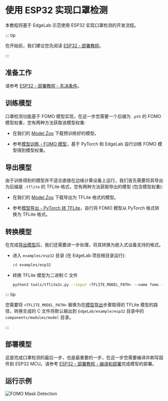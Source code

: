 # 使用 ESP32 实现口罩检测

本教程将基于 EdgeLab 示范使用 ESP32 实现口罩检测的开发流程。

::: tip

在开始前，我们建议您先阅读 [ESP32 - 部署教程](./deploy.md)。

:::


## 准备工作

请参考 [ESP32 - 部署教程 - 先决条件](./deploy.md#先决条件)。


## 训练模型

口罩检测功能基于 FOMO 模型实现，在这一步您需要一个后缀为 `.pth` 的 FOMO 模型权重，您有两种方法获取该模型权重:

- 在我们的 [Model Zoo](https://github.com/Seeed-Studio/edgelab-model-zoo) 下载预训练好的模型。

- 参考[模型训练 - FOMO 模型](../../tutorials/training/fomo.md)，基于 PyTorch 和 EdgeLab 自行训练 FOMO 模型得到模型权重。


## 导出模型

由于训练得到的模型并不适合直接在边缘计算设备上运行，我们首先需要将其导出为后缀是 `.tflite` 的 TFLite 格式，您有两种方法获取导出的模型 (包含模型权重):

- 在我们的 [Model Zoo](https://github.com/Seeed-Studio/edgelab-model-zoo) 下载导出为 TFLite 格式的模型。

- 参考[模型导出 - PyTorch 转 TFLite](../../tutorials/export/pytorch_2_tflite.md)，自行将 FOMO 模型从 PyTorch 格式转换为 TFLite 格式。


## 转换模型

在完成[导出模型](#导出模型)后，我们还需要进一步处理，将其转换为嵌入式设备支持的格式。

- 进入 `examples/esp32` 目录 (在 EdgeLab 项目根目录运行):

    ```sh
    cd examples/esp32
    ```

- 转换 TFLite 模型为二进制 C 文件

    ```sh
    python3 tools/tflite2c.py --input <TFLITE_MODEL_PATH> --name fomo --output_dir components/modules/model --classes='("unmask", "mask")'
    ```

::: tip

您需要将 `<TFLITE_MODEL_PATH>` 替换为在[模型导出](#导出模型)步骤取得的 TFLite 模型的路径，转换生成的 C 文件将默认输出到 `EdgeLab/example/esp32` 目录中的 `components/modules/model` 目录。

:::


## 部署模型

这是完成口罩检测的最后一步，也是最重要的一步，在这一步您需要编译并刷写固件到 ESP32 MCU。请参考 [ESP32 - 部署教程 - 编译和部署](./deploy.md#编译和部署)完成模型的部署。


## 运行示例

![FOMO Mask Detection](/static/esp32/images/fomo_mask.gif)
